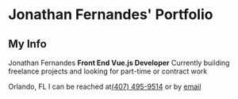 # Jonathan Fernandes' Portfolio

## My Info
Jonathan Fernandes
__Front End Vue.js Developer__
Currently building freelance projects and looking for part-time or contract work

Orlando, FL
I can be reached at[(407) 495-9514](tel:4074959514) or by [email](mailto:jonathan@teamboxfort.com)

